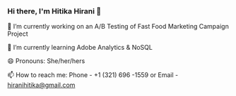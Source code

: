 ### Hi there, I'm Hitika Hirani 👋
🔭 I’m currently working on an A/B Testing of Fast Food Marketing Campaign Project

🌱 I’m currently learning Adobe Analytics & NoSQL

😄 Pronouns: She/her/hers

📫 How to reach me: Phone - +1 (321) 696 -1559 or Email - hiranihitika@gmail.com

<!--
**hitikah/hitikah** is a ✨ _special_ ✨ repository because its `README.md` (this file) appears on your GitHub profile.

Here are some ideas to get you started:

- 🔭 I’m currently working on ...
- 🌱 I’m currently learning ...
- 👯 I’m looking to collaborate on ...
- 🤔 I’m looking for help with ...
- 💬 Ask me about ...
- 📫 How to reach me: ...
- 😄 Pronouns: ...
- ⚡ Fun fact: ...
-->
